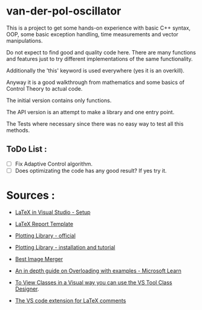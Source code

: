 # van-der-pol-oscillator

This is a project to get some hands-on experience with basic C++ syntax, OOP, some basic exception handling, time measurements and vector manipulations.

Do not expect to find good and quality code here. There are many functions and features just to try different implementations of the same functionality.

Additionally the 'this' keyword is used everywhere (yes it is an overkill).

Anyway it is a good walkthrough from mathematics and some basics of Control Theory to actual code.

The initial version contains only functions.

The API version is an attempt to make a library and one entry point.

The Tests where necessary since there was no easy way to test all this methods.

## ToDo List :
- [ ] Fix Adaptive Control algorithm.
- [ ] Does optimizating the code has any good result? If yes try it.

# Sources :

- [LaTeX in Visual Studio - Setup](https://guillaumeblanchet.medium.com/using-latex-in-visual-studio-code-on-windows-121032043dad)

- [LaTeX Report Template](https://www.overleaf.com/learn/latex/How_to_Write_a_Thesis_in_LaTeX_(Part_1)%3A_Basic_Structure)

- [Plotting Library - official](http://www.gnuplot.info/)

- [Plotting Library - installation and tutorial](https://www.youtube.com/watch?v=gsLIUtmTs8Q)

- [Best Image Merger](https://www.onlineconverter.com/merge-images)

- [An in depth guide on Overloading with examples - Microsoft Learn](https://learn.microsoft.com/en-us/cpp/cpp/function-overloading?view=msvc-170)

- [To View Classes in a Visual way you can use the VS Tool Class Designer](https://learn.microsoft.com/en-us/visualstudio/ide/class-designer/designing-and-viewing-classes-and-types?view=vs-2022).

- [The VS code extension for LaTeX comments](https://github.com/kindermannhubert/VsTeXCommentsExtension)

